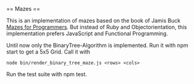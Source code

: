 == Mazes ==

This is an implementation of mazes based on the book of Jamis Buck [Mazes for Programmers](http://www.mazesforprogrammers.com/).
But instead of Ruby and Objectorientation, this implementation prefers JavaScript and
Functional Programming.

Until now only the BinaryTree-Algorithm is implemented. Run it with npm start to get a 5x5 Grid.
Call it with
```
node bin/render_binary_tree_maze.js <rows> <cols>
```

Run the test suite with npm test.


